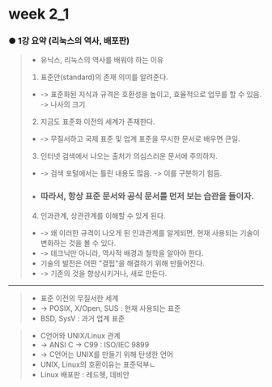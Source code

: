 # week 2_1

### ● 1강 요약 (리눅스의 역사, 배포판)
> * 유닉스, 리눅스의 역사를 배워야 하는 이유
> 1. 표준안(standard)의 존재 의미를 알려준다.
> * -> 표준화된 지식과 규격은 호환성을 높이고, 효율적으로 업무를 할 수 있음. -> 나사의 크기
> 2. 지금도 표준화 이전의 세계가 존재한다.
> * -> 무질서하고 국제 표준 및 업계 표준을 무시한 문서로 배우면 큰일.
> 3. 인터넷 검색에서 나오는 출처가 의심스러운 문서에 주의하자.
> * -> 검색 포털에서는 틀린 내용도 많음. -> 이를 구분하기 힘듬.
> * ### 따라서, 항상 표준 문서와 공식 문서를 먼저 보는 습관을 들이자.
> 4. 인과관계, 상관관계를 이해할 수 있게 된다.
> * -> 왜 이러한 규격이 나오게 된 인과관계를 알게되면, 현재 사용되는 기술이 변화하는 것을 볼 수 있다.
> * -> 테크닉만 아니라, 역사적 배경과 철학을 알아야 한다.
> * 기술의 발전은 어떤 "결핍"을 해결하기 위해 만들어진다.
> * -> 기존의 것을 향상시키거나, 새로 만든다.
------------------------------------------------
> * 표준 이전의 무질서한 세계
> * -> POSIX, X/Open, SUS : 현재 사용되는 표준
> * BSD, SysV : 과거 업계 표준

> * C언어와 UNIX/Linux 관계
> * -> ANSI C -> C99 : ISO/IEC 9899
> * -> C언어는 UNIX를 만들기 위해 탄생한 언어
> * UNIX, Linux의 호환이유는 표준덕부ㄴ
> * Linux 배포판 : 레드헷, 데비안
